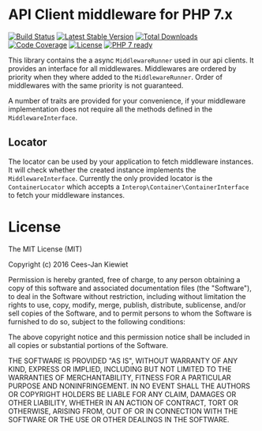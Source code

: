 # API Client middleware for PHP 7.x

[![Build Status](https://travis-ci.org/php-api-clients/middleware.svg?branch=master)](https://travis-ci.org/php-api-clients/middleware)
[![Latest Stable Version](https://poser.pugx.org/api-clients/middleware/v/stable.png)](https://packagist.org/packages/api-clients/middleware)
[![Total Downloads](https://poser.pugx.org/api-clients/middleware/downloads.png)](https://packagist.org/packages/api-clients/middleware/stats)
[![Code Coverage](https://scrutinizer-ci.com/g/php-api-clients/middleware/badges/coverage.png?b=master)](https://scrutinizer-ci.com/g/php-api-clients/middleware/?branch=master)
[![License](https://poser.pugx.org/api-clients/middleware/license.png)](https://packagist.org/packages/api-clients/middleware)
[![PHP 7 ready](http://php7ready.timesplinter.ch/php-api-clients/middleware/badge.svg)](https://appveyor-ci.org/php-api-clients/middleware)

This library contains the a async `MiddlewareRunner` used in our api clients. It 
provides an interface for all middlewares. Middlewares are ordered by priority
when they where added to the `MiddlewareRunner`. Order of middlewares with the
same priority is not guaranteed.

A number of traits are provided for your convenience, if your middleware
implementation does not require all the methods defined in the 
`MiddlewareInterface`.

## Locator
The locator can be used by your application to fetch middleware instances.
It will check whether the created instance implements the `MiddlewareInterface`.
Currently the only provided locator is the `ContainerLocator` which accepts a
`Interop\Container\ContainerInterface` to fetch your middleware instances.

# License

The MIT License (MIT)

Copyright (c) 2016 Cees-Jan Kiewiet

Permission is hereby granted, free of charge, to any person obtaining a copy
of this software and associated documentation files (the "Software"), to deal
in the Software without restriction, including without limitation the rights
to use, copy, modify, merge, publish, distribute, sublicense, and/or sell
copies of the Software, and to permit persons to whom the Software is
furnished to do so, subject to the following conditions:

The above copyright notice and this permission notice shall be included in all
copies or substantial portions of the Software.

THE SOFTWARE IS PROVIDED "AS IS", WITHOUT WARRANTY OF ANY KIND, EXPRESS OR
IMPLIED, INCLUDING BUT NOT LIMITED TO THE WARRANTIES OF MERCHANTABILITY,
FITNESS FOR A PARTICULAR PURPOSE AND NONINFRINGEMENT. IN NO EVENT SHALL THE
AUTHORS OR COPYRIGHT HOLDERS BE LIABLE FOR ANY CLAIM, DAMAGES OR OTHER
LIABILITY, WHETHER IN AN ACTION OF CONTRACT, TORT OR OTHERWISE, ARISING FROM,
OUT OF OR IN CONNECTION WITH THE SOFTWARE OR THE USE OR OTHER DEALINGS IN THE
SOFTWARE.
